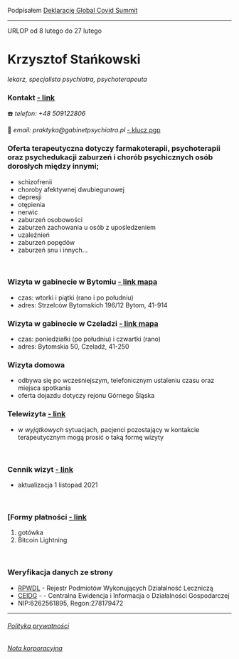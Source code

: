 Podpisałem [Deklarację Global Covid Summit](https://doctorsandscientistsdeclaration.org/)
<hr>
URLOP od 8 lutego do 27 lutego
<br>

# Krzysztof Stańkowski
*lekarz, specjalista psychiatra, psychoterapeuta*

### Kontakt [- link](/instrukcja.md)
☎️ _telefon: +48 509122806_

📧 _email: praktyka@gabinetpsychiatra.pl_ [ - klucz pgp](https://gabinetpsychiatra.pl/pgp) 


### Oferta terapeutyczna dotyczy farmakoterapii, psychoterapii oraz psychedukacji zaburzeń i chorób psychicznych osób dorosłych między innymi;
- schizofrenii
- choroby afektywnej dwubiegunowej
- depresji
- otępienia
- nerwic
- zaburzeń osobowości
- zaburzeń zachowania u osób z upośledzeniem
- uzależnień
- zaburzeń popędów
- zaburzeń snu i innych...

<br>

### Wizyta w gabinecie w Bytomiu  [ - link mapa](https://www.openstreetmap.org/node/7660154838#map=16/50.3878/18.8818)
- czas: wtorki i piątki (rano i po południu)
- adres: Strzelców Bytomskich 196/12 Bytom, 41-914

### Wizyta w gabinecie w Czeladzi [ - link mapa](https://www.openstreetmap.org/node/7660184231#map=17/50.31934/19.06871)
- czas: poniedziałki (po południu) i czwartki (rano)
- adres: Bytomskia 50, Czeladź, 41-250

### Wizyta domowa
- odbywa się po wcześniejszym, telefonicznym ustaleniu czasu oraz miejsca spotkania
- oferta dojazdu dotyczy rejonu Górnego Śląska

### Telewizyta [- link](/tele.md)
- w _wyjątkowych_ sytuacjach, pacjenci pozostający w kontakcie terapeutycznym mogą prosić o taką formę wizyty

<br>

### Cennik wizyt [- link](/cennik.md)
- aktualizacja 1 listopad 2021

<br>

### [Formy płatności [- link](/platnosci.md)
1. gotówka
2. Bitcoin Lightning
<br>

### Weryfikacja danych ze strony ###
- [RPWDL](https://rpwdl.ezdrowie.gov.pl/RPZ/DetailsConfirm?registryNumber=000000048335&Id=49246) - Rejestr Podmiotów Wykonujących Działalność Leczniczą
- [CEIDG](https://prod.ceidg.gov.pl/ceidg/ceidg.public.ui/Search.aspx) -  - Centralna Ewidencja i Informacja o Działalności Gospodarczej
- NIP:6262561895, Regon:278179472

<hr>

###### [Polityka prywatności](/prywatnosc.md)
###### [Nota korporacyjna](/nota.md)
